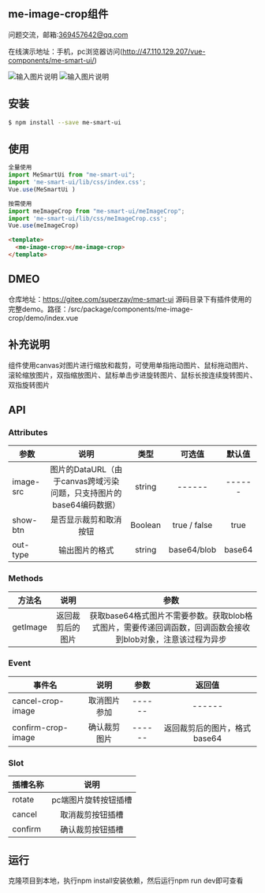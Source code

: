 
## me-image-crop组件
问题交流，邮箱:369457642@qq.com

在线演示地址：手机，pc浏览器访问(http://47.110.129.207/vue-components/me-smart-ui/)

![输入图片说明](http://47.110.129.207/images/1234567.jpg)
![输入图片说明](http://47.110.129.207/images/1234567.png)

## 安装

```bash
$ npm install --save me-smart-ui

```
## 使用

```js
全量使用
import MeSmartUi from "me-smart-ui";
import 'me-smart-ui/lib/css/index.css';
Vue.use(MeSmartUi )

按需使用
import meImageCrop from "me-smart-ui/meImageCrop";
import 'me-smart-ui/lib/css/meImageCrop.css';
Vue.use(meImageCrop)
```

```html
<template>
  <me-image-crop></me-image-crop>
</template>
 ```


## DMEO
仓库地址：https://gitee.com/superzay/me-smart-ui
源码目录下有插件使用的完整demo。路径：/src/package/components/me-image-crop/demo/index.vue



## 补充说明
 组件使用canvas对图片进行缩放和裁剪，可使用单指拖动图片、鼠标拖动图片、滚轮缩放图片，双指缩放图片、鼠标单击步进旋转图片、鼠标长按连续旋转图片、双指旋转图片


## API

### Attributes
| 参数   |  说明  |  类型 |   可选值 |默认值 |
|--------|:-------:|:------:|:------:|:------:|
| image-src|  图片的DataURL（由于canvas跨域污染问题，只支持图片的base64编码数据） | string|------ |------|
| show-btn| 是否显示裁剪和取消按钮  | Boolean | true / false |  true|
| out-type| 输出图片的格式  | string| base64/blob |  base64|




### Methods
| 方法名   |  说明  | 参数 |
|--------|:-------:|:------:|
| getImage | 返回裁剪后的图片|获取base64格式图片不需要参数。获取blob格式图片，需要传递回调函数，回调函数会接收到blob对象，注意该过程为异步|



### Event
| 事件名   |  说明  | 参数 | 返回值 |
|--------|:-------:|:------:|:------:|
| cancel-crop-image| 取消图片参加 |------|------|
| confirm-crop-image| 确认裁剪图片 |------|返回裁剪后的图片，格式base64|



### Slot
| 插槽名称   |  说明  |
|--------|:-------:|
| rotate| pc端图片旋转按钮插槽 |
| cancel| 取消裁剪按钮插槽 |
| confirm| 确认裁剪按钮插槽 |


## 运行
克隆项目到本地，执行npm install安装依赖，然后运行npm run dev即可查看
